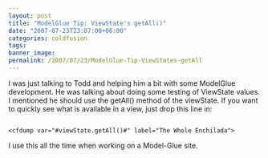 ```yaml
---
layout: post
title: "ModelGlue Tip: ViewState's getAll()"
date: "2007-07-23T23:07:00+06:00"
categories: coldfusion 
tags: 
banner_image: 
permalink: /2007/07/23/ModelGlue-Tip-ViewStates-getAll
---
```


I was just talking to Todd and helping him a bit with some ModelGlue development. He was talking about doing some testing of ViewState values. I mentioned he should use the getAll()  method of the viewState. If you want to quickly see what is available in a view, just drop this line in:

<code>
&lt;cfdump var="#viewState.getAll()#" label="The Whole Enchilada"&gt;
</code>

I use this all the time when working on a Model-Glue site.